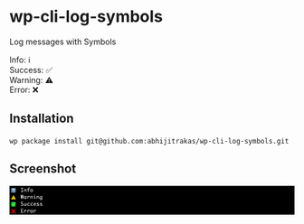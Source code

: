 # wp-cli-log-symbols
Log messages with Symbols

Info: ℹ️  
Success: ✅  
Warning: ⚠️  
Error: ❌ 

## Installation

`wp package install git@github.com:abhijitrakas/wp-cli-log-symbols.git`

## Screenshot

![](src/assets/images/log-messages.png)
